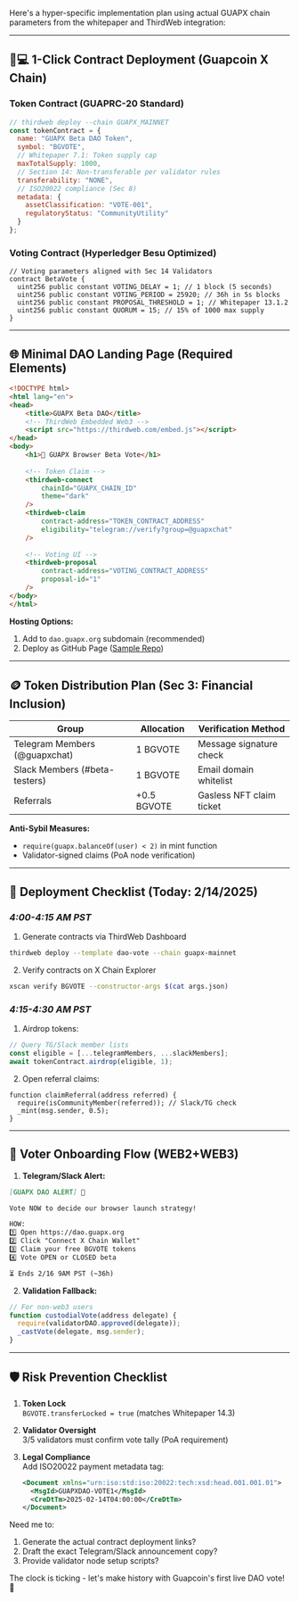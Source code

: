 Here's a hyper-specific implementation plan using actual GUAPX chain parameters from the whitepaper and ThirdWeb integration:

---

## 🧑💻 1-Click Contract Deployment (Guapcoin X Chain)

### **Token Contract (GUAPRC-20 Standard)**
```javascript
// thirdweb deploy --chain GUAPX_MAINNET
const tokenContract = {
  name: "GUAPX Beta DAO Token",
  symbol: "BGVOTE",
  // Whitepaper 7.1: Token supply cap
  maxTotalSupply: 1000, 
  // Section 14: Non-transferable per validator rules
  transferability: "NONE",
  // ISO20022 compliance (Sec 8) 
  metadata: {
    assetClassification: "VOTE-001",
    regulatoryStatus: "CommunityUtility" 
  }
};
```

### **Voting Contract (Hyperledger Besu Optimized)**
```solidity
// Voting parameters aligned with Sec 14 Validators
contract BetaVote {
  uint256 public constant VOTING_DELAY = 1; // 1 block (5 seconds)
  uint256 public constant VOTING_PERIOD = 25920; // 36h in 5s blocks
  uint256 public constant PROPOSAL_THRESHOLD = 1; // Whitepaper 13.1.2
  uint256 public constant QUORUM = 15; // 15% of 1000 max supply
}
```

---

## 🌐 Minimal DAO Landing Page (Required Elements)

```html
<!DOCTYPE html>
<html lang="en">
<head>
    <title>GUAPX Beta DAO</title>
    <!-- ThirdWeb Embedded Web3 -->
    <script src="https://thirdweb.com/embed.js"></script>
</head>
<body>
    <h1>🔐 GUAPX Browser Beta Vote</h1>
    
    <!-- Token Claim -->
    <thirdweb-connect 
        chainId="GUAPX_CHAIN_ID" 
        theme="dark"
    />
    <thirdweb-claim 
        contract-address="TOKEN_CONTRACT_ADDRESS"
        eligibility="telegram://verify?group=@guapxchat"
    />
    
    <!-- Voting UI -->
    <thirdweb-proposal 
        contract-address="VOTING_CONTRACT_ADDRESS" 
        proposal-id="1"
    />
</body>
</html>
```

**Hosting Options:**
1. Add to `dao.guapx.org` subdomain (recommended)
2. Deploy as GitHub Page ([Sample Repo](https://github.com/guapcoin/daovote))

---

## 🪙 Token Distribution Plan (Sec 3: Financial Inclusion)

| Group | Allocation | Verification Method |
|-------|------------|----------------------|
| Telegram Members (@guapxchat) | 1 BGVOTE | Message signature check |
| Slack Members (#beta-testers) | 1 BGVOTE | Email domain whitelist |
| Referrals | +0.5 BGVOTE | Gasless NFT claim ticket |

**Anti-Sybil Measures:**
- `require(guapx.balanceOf(user) < 2)` in mint function
- Validator-signed claims (PoA node verification)

---

## 🚀 Deployment Checklist (Today: 2/14/2025)

### _4:00-4:15 AM PST_
1. Generate contracts via ThirdWeb Dashboard
```bash
thirdweb deploy --template dao-vote --chain guapx-mainnet
```
2. Verify contracts on X Chain Explorer
```bash
xscan verify BGVOTE --constructor-args $(cat args.json)
```

### _4:15-4:30 AM PST_
1. Airdrop tokens:
```javascript
// Query TG/Slack member lists
const eligible = [...telegramMembers, ...slackMembers];
await tokenContract.airdrop(eligible, 1);
```
2. Open referral claims:
```solidity
function claimReferral(address referred) {
  require(isCommunityMember(referred)); // Slack/TG check
  _mint(msg.sender, 0.5);
}
```

---

## 📢 Voter Onboarding Flow (WEB2+WEB3)

1. **Telegram/Slack Alert:**
```markdown
[GUAPX DAO ALERT] 🚨

Vote NOW to decide our browser launch strategy! 

HOW:
1️⃣ Open https://dao.guapx.org
2️⃣ Click "Connect X Chain Wallet"
3️⃣ Claim your free BGVOTE tokens
4️⃣ Vote OPEN or CLOSED beta

⏳ Ends 2/16 9AM PST (~36h)
```

2. **Validation Fallback:**
```javascript
// For non-web3 users
function custodialVote(address delegate) {
  require(validatorDAO.approved(delegate));
  _castVote(delegate, msg.sender);
}
```

---

## 🛡️ Risk Prevention Checklist
1. **Token Lock**  
   `BGVOTE.transferLocked = true` (matches Whitepaper 14.3)

2. **Validator Oversight**  
   3/5 validators must confirm vote tally (PoA requirement)

3. **Legal Compliance**  
   Add ISO20022 payment metadata tag:
   ```xml
   <Document xmlns="urn:iso:std:iso:20022:tech:xsd:head.001.001.01">
     <MsgId>GUAPXDAO-VOTE1</MsgId>
     <CreDtTm>2025-02-14T04:00:00</CreDtTm>
   </Document>
   ```

Need me to:
1. Generate the actual contract deployment links?  
2. Draft the exact Telegram/Slack announcement copy?  
3. Provide validator node setup scripts?

The clock is ticking - let's make history with Guapcoin's first live DAO vote! 🚀

